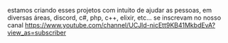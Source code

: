 estamos criando esses projetos com intuito de ajudar as pessoas, em diversas áreas, discord, c#, php, c++, elixir, etc...
se inscrevam no nosso canal https://www.youtube.com/channel/UCJld-nicEtt9KB41MkbdEvA?view_as=subscriber
